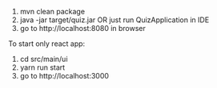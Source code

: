 
1) mvn clean package
2) java -jar target/quiz.jar OR just run QuizApplication in IDE
3) go to http://localhost:8080 in browser

To start only react app:
1) cd src/main/ui
2) yarn run start
3) go to http://localhost:3000